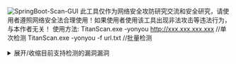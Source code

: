 ![SpringBoot-Scan-GUI](https://socialify.git.ci/MertSec/Tianscan/image?description=1&descriptionEditable=TitanScan%E6%98%AF%E4%B8%80%E6%AC%BEGO%E7%BC%96%E5%86%99%E7%9A%84%E6%89%B9%E9%87%8F%E6%BC%8F%E6%B4%9E%E6%A3%80%E6%B5%8B%E5%B7%A5%E5%85%B7&font=Rokkitt&forks=1&issues=1&language=1&logo=https%3A%2F%2Ft3.picb.cc%2F2023%2F08%2F27%2FIsiPCF.jpeg&name=1&owner=1&pattern=Brick%20Wall&pulls=1&stargazers=1&theme=Dark)
此工具仅作为网络安全攻防研究交流和安全研究，请使用者遵照网络安全法合理使用！如果使用者使用该工具出现非法攻击等违法行为，与本作者无关！
使用方法:
TitanScan.exe -yonyou http://xxx.xxx.xxx.xxx //单次检测
TitanScan.exe -yonyou -f url.txt //批量检测


<details>
<summary>展开/收缩目前支持检测的漏洞漏洞</summary>


- 用友 NC bsh.servlet.BshServlet 远程命令执行漏洞
- 用友 ERP-NC NCFindWeb 目录遍历漏洞
- 用友 GRP-U8 Proxy SQL注入
- 用友U8 OA test.jsp sql注入漏洞
- 用友时空 KSOA 文件上传漏洞
- 用友-GRP-U8任意文件上传漏洞
- 用友-NC-Cloud全版本任意文件上传
